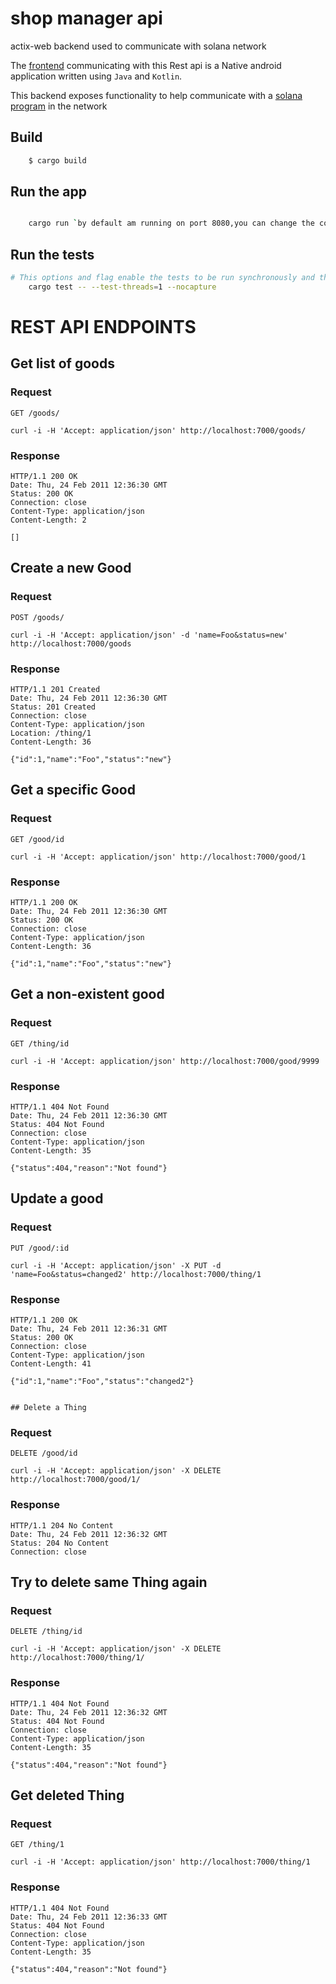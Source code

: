 # shop manager api
actix-web backend used to communicate with solana network

The [frontend](https://github.com/JusticeEli/ShopManagement/tree/branch_1) communicating with this Rest api is a Native android application written using `Java` and `Kotlin`.

This backend exposes functionality to help communicate with a [solana program](https://github.com/JusticeEli/shop-manager) in the network

## Build
```bash
    $ cargo build
 ```   

## Run the app
```bash

    cargo run `by default am running on port 8080,you can change the configurations in .env file`
```        

## Run the tests
```bash
# This options and flag enable the tests to be run synchronously and the stdout to be displayed for each test
    cargo test -- --test-threads=1 --nocapture 
```
# REST API ENDPOINTS


## Get list of goods

### Request

`GET /goods/`

    curl -i -H 'Accept: application/json' http://localhost:7000/goods/

### Response

    HTTP/1.1 200 OK
    Date: Thu, 24 Feb 2011 12:36:30 GMT
    Status: 200 OK
    Connection: close
    Content-Type: application/json
    Content-Length: 2

    []

## Create a new Good

### Request

`POST /goods/`

    curl -i -H 'Accept: application/json' -d 'name=Foo&status=new' http://localhost:7000/goods

### Response

    HTTP/1.1 201 Created
    Date: Thu, 24 Feb 2011 12:36:30 GMT
    Status: 201 Created
    Connection: close
    Content-Type: application/json
    Location: /thing/1
    Content-Length: 36

    {"id":1,"name":"Foo","status":"new"}

## Get a specific Good

### Request

`GET /good/id`

    curl -i -H 'Accept: application/json' http://localhost:7000/good/1

### Response

    HTTP/1.1 200 OK
    Date: Thu, 24 Feb 2011 12:36:30 GMT
    Status: 200 OK
    Connection: close
    Content-Type: application/json
    Content-Length: 36

    {"id":1,"name":"Foo","status":"new"}

## Get a non-existent good

### Request

`GET /thing/id`

    curl -i -H 'Accept: application/json' http://localhost:7000/good/9999

### Response

    HTTP/1.1 404 Not Found
    Date: Thu, 24 Feb 2011 12:36:30 GMT
    Status: 404 Not Found
    Connection: close
    Content-Type: application/json
    Content-Length: 35

    {"status":404,"reason":"Not found"}

## Update a good

### Request

`PUT /good/:id`

    curl -i -H 'Accept: application/json' -X PUT -d 'name=Foo&status=changed2' http://localhost:7000/thing/1

### Response

    HTTP/1.1 200 OK
    Date: Thu, 24 Feb 2011 12:36:31 GMT
    Status: 200 OK
    Connection: close
    Content-Type: application/json
    Content-Length: 41

    {"id":1,"name":"Foo","status":"changed2"}
    
    
    ## Delete a Thing

### Request

`DELETE /good/id`

    curl -i -H 'Accept: application/json' -X DELETE http://localhost:7000/good/1/

### Response

    HTTP/1.1 204 No Content
    Date: Thu, 24 Feb 2011 12:36:32 GMT
    Status: 204 No Content
    Connection: close


## Try to delete same Thing again

### Request

`DELETE /thing/id`

    curl -i -H 'Accept: application/json' -X DELETE http://localhost:7000/thing/1/

### Response

    HTTP/1.1 404 Not Found
    Date: Thu, 24 Feb 2011 12:36:32 GMT
    Status: 404 Not Found
    Connection: close
    Content-Type: application/json
    Content-Length: 35

    {"status":404,"reason":"Not found"}

## Get deleted Thing

### Request

`GET /thing/1`

    curl -i -H 'Accept: application/json' http://localhost:7000/thing/1

### Response

    HTTP/1.1 404 Not Found
    Date: Thu, 24 Feb 2011 12:36:33 GMT
    Status: 404 Not Found
    Connection: close
    Content-Type: application/json
    Content-Length: 35

    {"status":404,"reason":"Not found"}

